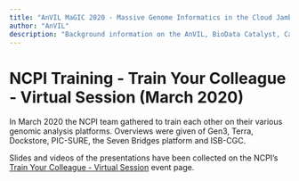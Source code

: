 ```yaml
---
title: "AnVIL MaGIC 2020 - Massive Genome Informatics in the Cloud Jamboree"
author: "AnVIL"
description: "Background information on the AnVIL, BioData Catalyst, Cancer Research Data Commons, and Gabriella Miller Kids First Platforms involved in the NIH Cloud Platforms Interoperability (NCPI)."
---
```


# NCPI Training - Train Your Colleague - Virtual Session (March 2020)

In March 2020 the NCPI team gathered to train each other on their various genomic analysis platforms. Overviews were given of Gen3, Terra, Dockstore, PIC-SURE, the Seven Bridges platform and ISB-CGC.

Slides and videos of the presentations have been collected on the NCPI’s [Train Your Colleague - Virtual Session](/ncpi/training/2020-03-17-train-your-colleague) event page.
